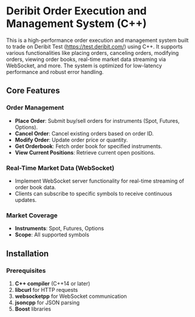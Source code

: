 # Deribit Order Execution and Management System (C++)

This is a high-performance order execution and management system built to trade on Deribit Test (https://test.deribit.com/) using C++. It supports various functionalities like placing orders, canceling orders, modifying orders, viewing order books, real-time market data streaming via WebSocket, and more. The system is optimized for low-latency performance and robust error handling.

## Core Features

### Order Management
- **Place Order**: Submit buy/sell orders for instruments (Spot, Futures, Options).
- **Cancel Order**: Cancel existing orders based on order ID.
- **Modify Order**: Update order price or quantity.
- **Get Orderbook**: Fetch order book for specified instruments.
- **View Current Positions**: Retrieve current open positions.

### Real-Time Market Data (WebSocket)
- Implement WebSocket server functionality for real-time streaming of order book data.
- Clients can subscribe to specific symbols to receive continuous updates.

### Market Coverage
- **Instruments**: Spot, Futures, Options
- **Scope**: All supported symbols

## Installation

### Prerequisites
1. **C++ compiler** (C++14 or later)
2. **libcurl** for HTTP requests
3. **websocketpp** for WebSocket communication
4. **jsoncpp** for JSON parsing
5. **Boost** libraries



